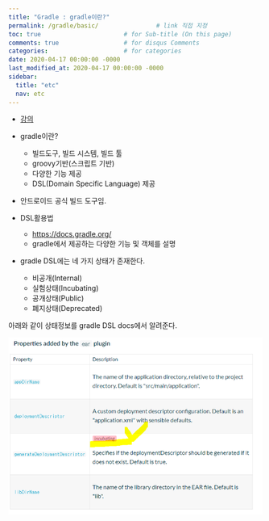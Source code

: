 ```yaml
---
title: "Gradle : gradle이란?"
permalink: /gradle/basic/                # link 직접 지정
toc: true                       # for Sub-title (On this page)
comments: true                  # for disqus Comments
categories:                     # for categories
date: 2020-04-17 00:00:00 -0000
last_modified_at: 2020-04-17 00:00:00 -0000
sidebar:
  title: "etc"
  nav: etc
---
```


* [강의](https://www.youtube.com/watch?v=s-XZ5B15ZJ0&list=PL7mmuO705dG2pdxCYCCJeAgOeuQN1seZz)

* gradle이란?
    * 빌드도구, 빌드 시스템, 빌드 툴
    * groovy기반(스크립트 기반)
    * 다양한 기능 제공
    * DSL(Domain Specific Language) 제공

* 안드로이드 공식 빌드 도구임.

* DSL활용법
    * https://docs.gradle.org/
    * gradle에서 제공하는 다양한 기능 및 객체를 설명

* gradle DSL에는 네 가지 상태가 존재한다.
    * 비공개(Internal)
    * 실험상태(Incubating)
    * 공개상태(Public)
    * 폐지상태(Deprecated)

아래와 같이 상태정보를 gradle DSL docs에서 알려준다.

![](/file/image/gradle-basic.png)